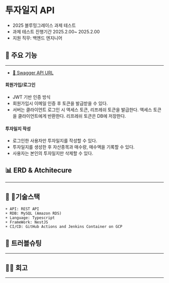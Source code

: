 # 투자일지 API
- 2025 블루밍그레이스 과제 테스트
- 과제 테스트 진행기간 2025.2.00~ 2025.2.00
- 지원 직무: 백엔드 엔지니어

## 📌 주요 기능
---
- [📄 Swagger API URL](http://ec2-34-203-191-73.compute-1.amazonaws.com:3000/api-docs/)

#### 회원가입/로그인
- JWT 기반 인증 방식
- 회원가입시 이메일 인증 후 토큰을 발급받을 수 있다.
- 서버는 클라이언트 로그인 시 액세스 토큰, 리프레쉬 토큰을 발급한다. 액세스 토큰을 클라이언트에게 반환한다. 리프레쉬 토큰은 DB에 저장한다.
#### 투자일지 작성
- 로그인한 사용자만 투자일지를 작성할 수 있다.
- 투자일지를 생성한 후 자산종목과 매수량, 매수액을 기록할 수 있다.
- 사용자는 본인의 투자일지만 삭제할 수 있다.


## 📊 ERD & Atchitecure
---

## 📄 기술스택
    ☀︎ API: REST API
    ☀︎ RDB: MySQL (Amazon RDS)
    ☀︎ Language: Typescript
    ☀︎ FrameWork: NestJS
    ☀︎ CI/CD: GitHub Actions and Jenkins Container on GCP


## 🚀 트러블슈팅
---

## ✍🏼 회고
---

